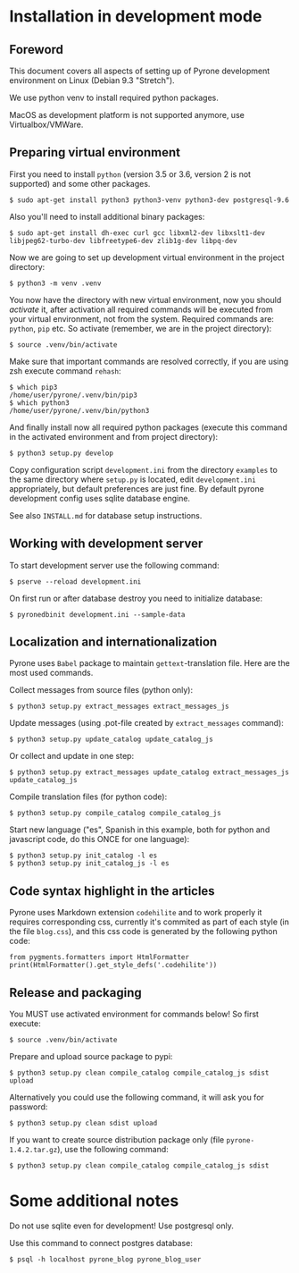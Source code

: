 Installation in development mode
================================


Foreword
--------

This document covers all aspects of setting up of Pyrone development environment on Linux
(Debian 9.3 "Stretch").

We use python venv to install required python packages.

MacOS as development platform is not supported anymore, use Virtualbox/VMWare.


Preparing virtual environment
-----------------------------

First you need to install `python` (version 3.5 or 3.6, version 2 is not supported) and
some other packages.

    $ sudo apt-get install python3 python3-venv python3-dev postgresql-9.6 

Also you'll need to install additional binary packages:

    $ sudo apt-get install dh-exec curl gcc libxml2-dev libxslt1-dev libjpeg62-turbo-dev libfreetype6-dev zlib1g-dev libpq-dev
    
Now we are going to set up development virtual environment in the project directory:

    $ python3 -m venv .venv

You now have the directory with new virtual environment, now you should *activate* it, after 
activation all required commands will be executed from your virtual environment, not from the
system. Required commands are: `python`, `pip`  etc. So activate (remember,
we are in the project directory):

    $ source .venv/bin/activate

Make sure that important commands are resolved correctly, if you are using zsh 
execute command `rehash`:

    $ which pip3
    /home/user/pyrone/.venv/bin/pip3
    $ which python3
    /home/user/pyrone/.venv/bin/python3

And finally install now all required python packages (execute this command in the activated 
environment and from project directory):

    $ python3 setup.py develop

Copy configuration script `development.ini` from the directory `examples` to the same directory 
where `setup.py` is located, edit `development.ini` appropriately, but default preferences are 
just fine. By default pyrone development config uses sqlite database
engine.

See also `INSTALL.md` for database setup instructions.

Working with development server
-------------------------------

To start development server use the following command:

    $ pserve --reload development.ini

On first run or after database destroy you need to initialize database:

    $ pyronedbinit development.ini --sample-data


Localization and internationalization
-------------------------------------

Pyrone uses `Babel` package to maintain `gettext`-translation file. Here are the most used
commands.

Collect messages from source files (python only):

    $ python3 setup.py extract_messages extract_messages_js

Update messages (using .pot-file created by `extract_messages` command):

    $ python3 setup.py update_catalog update_catalog_js

Or collect and update in one step:

    $ python3 setup.py extract_messages update_catalog extract_messages_js update_catalog_js

Compile translation files (for python code):

    $ python3 setup.py compile_catalog compile_catalog_js

Start new language ("es", Spanish in this example, both for python and javascript code, do this ONCE for one language):

    $ python3 setup.py init_catalog -l es
    $ python3 setup.py init_catalog_js -l es


Code syntax highlight in the articles
-------------------------------------

Pyrone uses Markdown extension `codehilite` and to work properly it requires corresponding
css, currently it's commited as part of each style (in the file `blog.css`), and this css code
is generated by the following python code:

    from pygments.formatters import HtmlFormatter
    print(HtmlFormatter().get_style_defs('.codehilite'))


Release and packaging
---------------------

You MUST use activated environment for commands below! So first execute:

    $ source .venv/bin/activate

Prepare and upload source package to pypi:

    $ python3 setup.py clean compile_catalog compile_catalog_js sdist upload

Alternatively you could use the following command, it will ask you for password:

    $ python3 setup.py clean sdist upload

If you want to create source distribution package only (file `pyrone-1.4.2.tar.gz`), use 
the following command:

    $ python3 setup.py clean compile_catalog compile_catalog_js sdist


Some additional notes
=====================

Do not use sqlite even for development! Use postgresql only.

Use this command to connect postgres database:

    $ psql -h localhost pyrone_blog pyrone_blog_user